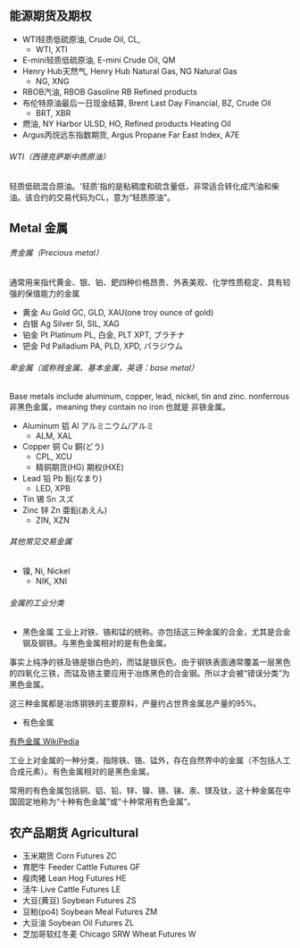 ## 能源期货及期权

- WTI轻质低硫原油,    Crude Oil,        CL, 
  - WTI, XTI
- E-mini轻质低硫原油, E-mini Crude Oil, QM  
- Henry Hub天然气,   Henry Hub Natural Gas, NG  Natural Gas
  - NG, XNG
- RBOB汽油,          RBOB Gasoline   RB  Refined products
- 布伦特原油最后一日现金结算, Brent Last Day Financial, BZ, Crude Oil
  - BRT, XBR
- 燃油, NY Harbor ULSD, HO, Refined products Heating Oil
- Argus丙烷远东指数期货, Argus Propane Far East Index, A7E


###### WTI（西德克萨斯中质原油）

轻质低硫混合原油。'轻质’指的是粘稠度和硫含量低，非常适合转化成汽油和柴油。该合约的交易代码为CL，意为“轻质原油”。


## Metal 金属

###### 贵金属（Precious metal）

通常用来指代黄金、银、铂、鈀四种价格昂贵、外表美观、化学性质稳定、具有较强的保值能力的金属
- 黄金	Au	Gold	    GC, GLD, XAU(one troy ounce of gold)
- 白银 	Ag	Silver	  SI, SIL, XAG
- 铂金	Pt	Platinum 	PL, 白金, PLT XPT, プラチナ 
- 钯金 	Pd	Palladium	PA, PLD, XPD, パラジウム

###### 卑金属（或称贱金属、基本金属，英语：base metal）

Base metals include aluminum, copper, lead, nickel, tin and zinc.
nonferrous非黑色金属，meaning they contain no iron 也就是 非铁金属。

- Aluminum 铝 Al アルミニウム/アルミ
  - ALM, XAL
- Copper   铜 Cu 銅(どう)
  - CPL, XCU
  - 精铜期货(HG) 期权(HXE)
- Lead     铅 Pb 鉛(なまり)
  - LED, XPB
- Tin      锡 Sn スズ
- Zinc     锌 Zn 亜鉛(あえん)
  - ZIN, XZN
  
###### 其他常见交易金属

- 镍, Ni, Nickel
  - NIK, XNI
  
###### 金属的工业分类

- 黑色金属
工业上对铁、铬和锰的统称。亦包括这三种金属的合金，尤其是合金钢及钢铁。与黑色金属相对的是有色金属。

事实上纯净的铁及铬是银白色的，而锰是银灰色。由于钢铁表面通常覆盖一层黑色的四氧化三铁，而锰及铬主要应用于冶炼黑色的合金钢。所以才会被“错误分类”为黑色金属。

这三种金属都是冶炼钢铁的主要原料，产量约占世界金属总产量的95%。

- 有色金属

[有色金属 WikiPedia](https://zh.wikipedia.org/zh-cn/%E6%9C%89%E8%89%B2%E9%87%91%E5%B1%9E)

工业上对金属的一种分类，指除铁、铬、锰外，存在自然界中的金属（不包括人工合成元素）。有色金属相对的是黑色金属。

常用的有色金属包括铜、铝、铅、锌、镍、锡、锑、汞、镁及钛，这十种金属在中国固定地称为“十种有色金属”或“十种常用有色金属”。

## 农产品期货 Agricultural

- 玉米期货    Corn Futures ZC 
- 育肥牛 Feeder Cattle Futures   GF  
- 瘦肉猪 Lean Hog Futures    HE  
- 活牛  Live Cattle Futures LE  
- 大豆(黄豆)  Soybean Futures ZS  
- 豆粕(po4) Soybean Meal Futures    ZM  
- 大豆油 Soybean Oil Futures ZL  
- 芝加哥软红冬麦 Chicago SRW Wheat Futures   W   

